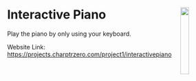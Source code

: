 # Interactive Piano <img src="https://i.imgur.com/LrtMYDy.png" align="right" width="20%">

Play the piano by only using your keyboard.

Website Link: https://projects.charptrzero.com/project1/interactivepiano

